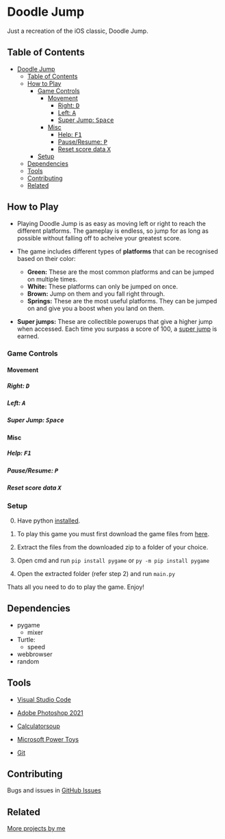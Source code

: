 # Doodle Jump

Just a recreation of the iOS classic, Doodle Jump.

## Table of Contents

- [Doodle Jump](#doodle-jump)
  - [Table of Contents](#table-of-contents)
  - [How to Play](#how-to-play)
    - [Game Controls](#game-controls)
      - [Movement](#movement)
        - [Right: <kbd> D </kbd>](#right--d-)
        - [Left: <kbd> A </kbd>](#left--a-)
        - [Super Jump: <kbd> Space </kbd>](#super-jump--space-)
      - [Misc](#misc)
        - [Help: <kbd> F1 </kbd>](#help--f1-)
        - [Pause/Resume: <kbd> P </kbd>](#pauseresume--p-)
        - [Reset score data <kbd> X </kbd>](#reset-score-data-x)
    - [Setup](#setup)
  - [Dependencies](#dependencies)
  - [Tools](#tools)
  - [Contributing](#contributing)
  - [Related](#related)



## How to Play

- Playing Doodle Jump is as easy as moving left or right to reach the different platforms. The gameplay is endless, so jump for as long as possible without falling off to acheive your greatest score.

- The game includes different types of __platforms__ that can be recognised based on their color:

    - ****Green:**** These are the most common platforms and can be jumped on multiple times.
    - ****White:**** These platforms can only be jumped on once.
    - ****Brown:**** Jump on them and you fall right through. 
    - ****Springs:**** These are the most useful platforms. They can be jumped on and give you a boost when you land on them.

- ****Super jumps:**** These are collectible powerups that give a higher jump when accessed. Each time you surpass a score of 100, a [super jump](#super-jump-space) is earned. 


### Game Controls


#### Movement

##### Right: <kbd> D </kbd> 

##### Left: <kbd> A </kbd>

##### Super Jump: <kbd> Space </kbd>

#### Misc

##### Help: <kbd> F1 </kbd>
##### Pause/Resume: <kbd> P </kbd>
##### Reset score data <kbd> X </kbd>

### Setup

0. Have python [installed](https://www.python.org/downloads/).

1. To play this game you must first download the game files from [here](https://github.com/LemonizDev/doodlejump/archive/refs/heads/main.zip).
2. Extract the files from the downloaded zip to a folder of your choice.
3. Open cmd and run `pip install pygame` or `py -m pip install pygame` 
4. Open the extracted folder (refer step 2) and run `main.py`

Thats all you need to do to play the game. Enjoy!

## Dependencies

- pygame
  - mixer
- Turtle:
  - speed
- webbrowser
- random


## Tools

- [Visual Studio Code](https://code.visualstudio.com/)

- [Adobe Photoshop 2021](https://www.adobe.com/in/products/photoshop.html)

- [Calculatorsoup](https://www.calculatorsoup.com/calculators/math/ratios.php) 

- [Microsoft Power Toys](https://learn.microsoft.com/en-us/windows/powertoys/)

- [Git](https://git-scm.com/)


## Contributing
Bugs and issues in [GitHub Issues](https://github.com/LemonizDev/doodlejump/issues)


## Related

[More projects by me](https://github.com/lemonizdev)